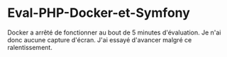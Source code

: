 # Eval-PHP-Docker-et-Symfony

Docker a arrêté de fonctionner au bout de 5 minutes d'évaluation. Je n'ai donc aucune capture d'écran. J'ai essayé d'avancer malgré ce ralentissement.
